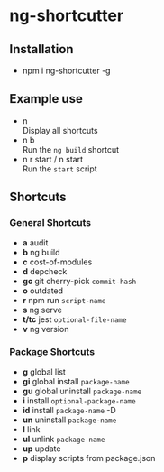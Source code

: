 # ng-shortcutter
## Installation
* npm i ng-shortcutter -g

## Example use
* n  
Display all shortcuts
* n b  
Run the `ng build` shortcut
* n r start / n start  
Run the `start` script
## Shortcuts
### General Shortcuts
* **a** audit
* **b** ng build
* **c** cost-of-modules
* **d** depcheck
* **gc** git cherry-pick `commit-hash`
* **o** outdated
* **r** npm run `script-name`
* **s** ng serve
* **t/tc** jest `optional-file-name`
* **v** ng version
### Package Shortcuts
* **g** global list
* **gi** global install `package-name`
* **gu** global uninstall `package-name`
* **i** install `optional-package-name`
* **id** install `package-name` -D
* **un** uninstall `package-name`
* **l** link
* **ul** unlink `package-name`
* **up** update
* **p** display scripts from package.json
